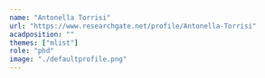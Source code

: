 ```yaml
---
name: "Antonella Torrisi"
url: "https://www.researchgate.net/profile/Antonella-Torrisi"
acadposition: ""
themes: ["mlist"]
role: "phd"
image: "./defaultprofile.png"
---
```

